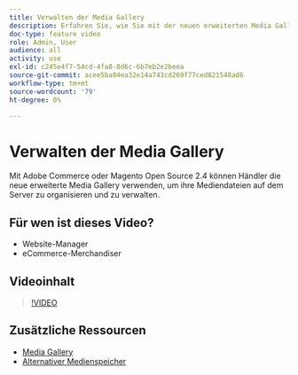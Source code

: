 ```yaml
---
title: Verwalten der Media Gallery
description: Erfahren Sie, wie Sie mit der neuen erweiterten Media Gallery Mediendateien auf dem Server organisieren und verwalten können.
doc-type: feature video
role: Admin, User
audience: all
activity: use
exl-id: c245e4f7-54cd-4fa8-8d6c-6b7eb2e2beea
source-git-commit: acee5ba84ea32e14a743cd269f77ced821548ad6
workflow-type: tm+mt
source-wordcount: '79'
ht-degree: 0%

---
```


# Verwalten der Media Gallery

Mit Adobe Commerce oder Magento Open Source 2.4 können Händler die neue erweiterte Media Gallery verwenden, um ihre Mediendateien auf dem Server zu organisieren und zu verwalten.

## Für wen ist dieses Video?

- Website-Manager
- eCommerce-Merchandiser

## Videoinhalt

>[!VIDEO](https://video.tv.adobe.com/v/343785?quality=12&learn=on)

## Zusätzliche Ressourcen

- [Media Gallery](https://docs.magento.com/user-guide/cms/media-gallery.html)
- [Alternativer Medienspeicher](https://docs.magento.com/user-guide/system/media-storage.html)
